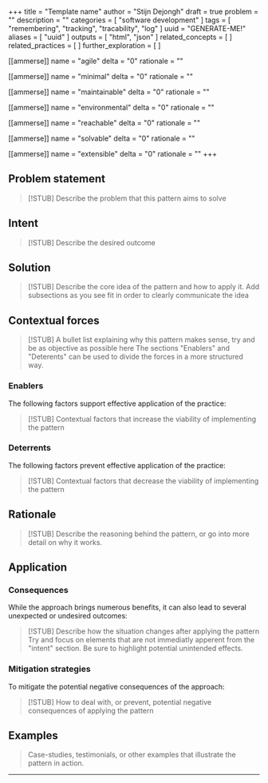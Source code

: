 +++
title = "Template name"
author = "Stijn Dejongh"
draft = true
problem = ""
description = ""
categories = [ "software development" ]
tags = [ "remembering", "tracking", "tracability", "log" ]
uuid = "GENERATE-ME!"
aliases = [ "uuid" ]
outputs = [ "html", "json" ]
related_concepts = [ ]
related_practices = [ ]
further_exploration = [ ]

[[ammerse]]
name = "agile"
delta = "0"
rationale = ""

[[ammerse]]
name = "minimal"
delta = "0"
rationale = ""

[[ammerse]]
name = "maintainable"
delta = "0"
rationale = ""

[[ammerse]]
name = "environmental"
delta = "0"
rationale = ""

[[ammerse]]
name = "reachable"
delta = "0"
rationale = ""

[[ammerse]]
name = "solvable"
delta = "0"
rationale = ""

[[ammerse]]
name = "extensible"
delta = "0"
rationale = ""
+++

## Problem statement

> [!STUB]
> Describe the problem that this pattern aims to solve

## Intent

> [!STUB]
> Describe the desired outcome

## Solution

> [!STUB]
> Describe the core idea of the pattern and how to apply it.
> Add subsections as you see fit in order to clearly communicate the idea

## Contextual forces

> [!STUB]
> A bullet list explaining why this pattern makes sense, try and be as objective as possible here
> The sections "Enablers" and "Deterents" can be used to divide the forces in a more structured way.

### Enablers

The following factors support effective application of the practice:

> [!STUB]
> Contextual factors that increase the viability of implementing the pattern

### Deterrents

The following factors prevent effective application of the practice:

> [!STUB]
> Contextual factors that decrease the viability of implementing the pattern

## Rationale

> [!STUB]
> Describe the reasoning behind the pattern, or go into more detail on why it works.

## Application

### Consequences

While the approach brings numerous benefits, it can also lead to several unexpected or undesired outcomes:

> [!STUB]
> Describe how the situation changes after applying the pattern
> Try and focus on elements that are not immediatly apperent from the "intent" section.
> Be sure to highlight potential unintended effects.

### Mitigation strategies

To mitigate the potential negative consequences of the approach:

> [!STUB]
> How to deal with, or prevent, potential negative consequences of applying the pattern

## Examples

> Case-studies, testimonials, or other examples that illustrate the pattern in action.

---
